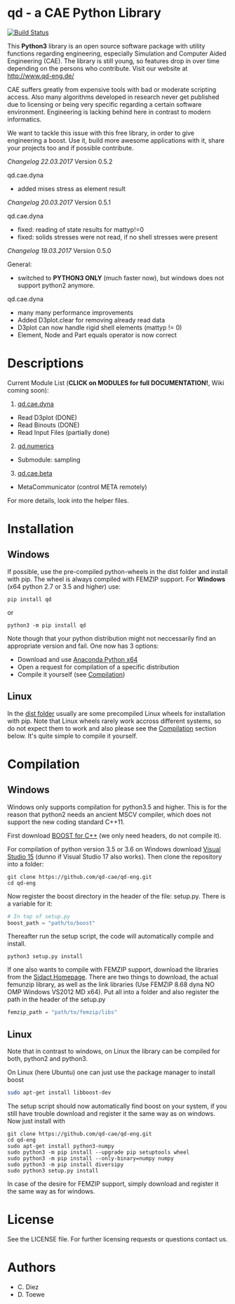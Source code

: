 

# qd - a CAE Python Library

[![Build Status](https://travis-ci.org/qd-cae/qd-eng.svg?branch=master)](https://travis-ci.org/qd-cae/qd-eng)

This **Python3** library is an open source software package with utility functions regarding
engineering, especially Simulation and Computer Aided Engineering (CAE).
The library is still young, so features drop in over time depending on the
persons who contribute. Visit our website at http://www.qd-eng.de/

CAE suffers greatly from expensive tools with bad or moderate scripting access.
Also many algorithms developed in research never get published due to licensing
or being very specific regarding a certain software environment. Engineering is
lacking behind here in contrast to modern informatics.

We want to tackle this issue with this free library, in order to give engineering
a boost. Use it, build more awesome applications with it, share your projects
too and if possible contribute.

*Changelog 22.03.2017*
Version 0.5.2

qd.cae.dyna
 - added mises stress as element result

*Changelog 20.03.2017*
Version 0.5.1

qd.cae.dyna
 - fixed: reading of state results for mattyp!=0
 - fixed: solids stresses were not read, if no shell stresses were present

*Changelog 19.03.2017*
Version 0.5.0

General:
 - switched to **PYTHON3 ONLY** (much faster now), but windows does not support python2 anymore.

qd.cae.dyna
 - many many performance improvements
 - Added D3plot.clear for removing already read data
 - D3plot can now handle rigid shell elements (mattyp != 0)
 - Element, Node and Part equals operator is now correct


# Descriptions

Current Module List (**CLICK on MODULES for full DOCUMENTATION!**, Wiki coming soon):

1. [qd.cae.dyna ](https://github.com/qd-cae/qd/blob/master/QD_CAE_DYNA.md)
  - Read D3plot (DONE)
  - Read Binouts (DONE)
  - Read Input Files (partially done)
2. [qd.numerics](https://github.com/qd-cae/qd/blob/master/QD_NUMERICS.md)
  - Submodule: sampling
3. [qd.cae.beta](https://github.com/qd-cae/qd/blob/master/QD_CAE_BETA.md)
  - MetaCommunicator (control META remotely)

For more details, look into the helper files.

# Installation

## Windows

If possible, use the pre-compiled python-wheels in the dist folder and install with pip. The wheel is always compiled with FEMZIP support. For **Windows** (x64 python 2.7 or 3.5 and higher) use:

```
pip install qd
```
or
```
python3 -m pip install qd
```

Note though that your python distribution might not neccessarily find an appropriate version and fail. One now has 3 options:

 - Download and use [Anaconda Python x64](https://www.continuum.io/downloads#windows)
 - Open a request for compilation of a specific distribution
 - Compile it yourself (see [Compilation](#Compilation))  

## Linux

In the [dist folder](https://github.com/qd-cae/qd-eng/tree/master/dist) usually are some precompiled Linux wheels for installation with pip. Note that Linux wheels rarely work accross different systems, so do not expect them to work and also please see the [Compilation](#Compilation) section below. It's quite simple to compile it yourself.

# Compilation

## Windows

Windows only supports compilation for python3.5 and higher. This is for the reason that python2 needs an ancient MSCV compiler, which does not support the new coding standard C++11.

First download [BOOST for C++](https://github.com/boostorg/boost) (we only need headers, do not compile it). 

For compilation of python version 3.5 or 3.6 on Windows download [Visual Studio 15](https://www.microsoft.com/de-DE/download/details.aspx?id=48146) (dunno if Visual Studio 17 also works). Then clone the repository into a folder:

```
git clone https://github.com/qd-cae/qd-eng.git
cd qd-eng
```

Now register the boost directory in the header of the file: setup.py. There is a variable for it:

```python
# In top of setup.py
boost_path = "path/to/boost"
```

Thereafter run the setup script, the code will automatically compile and install. 

```
python3 setup.py install
```

If one also wants to compile with FEMZIP support, download the libraries from the [Sidact Homepage](www.sidact.de). There are two things to download, the actual femunzip library, as well as the link libraries (Use FEMZIP 8.68 dyna NO OMP Windows VS2012 MD x64). Put all into a folder and also register the path in the header of the setup.py

```python
femzip_path = "path/to/femzip/libs"
```

## Linux

Note that in contrast to windows, on Linux the library can be compiled for both, python2 and python3. 

On Linux (here Ubuntu) one can just use the package manager to install boost

```bash
sudo apt-get install libboost-dev
```

The setup script should now automatically find boost on your system, if you still have trouble download and register it the same way as on windows. Now just install with

```
git clone https://github.com/qd-cae/qd-eng.git
cd qd-eng
sudo apt-get install python3-numpy
sudo python3 -m pip install --upgrade pip setuptools wheel
sudo python3 -m pip install --only-binary=numpy numpy
sudo python3 -m pip install diversipy
sudo python3 setup.py install
```

In case of the desire for FEMZIP support, simply download and register it the same way as for windows.

# License

See the LICENSE file.
For further licensing requests or questions contact us.

# Authors

- C. Diez
- D. Toewe
